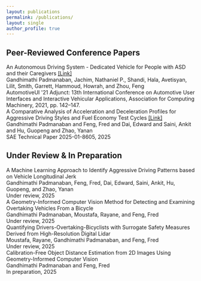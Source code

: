 ```yaml
---
layout: publications
permalink: /publications/
layout: single
author_profile: true
---
```

<div class="publications">
  <h2>Peer-Reviewed Conference Papers</h2>
  <div class="pub-item">
    <div class="pub-title">An Autonomous Driving System - Dedicated Vehicle for People with ASD and their Caregivers
    <span><a href="https://dl.acm.org/doi/10.1145/3473682.3480282" target="_blank">[Link]</a></span></div>
    <div class="pub-authors">
      <span class="highlight-author">Gandhimathi Padmanaban</span>, Jachim, Nathaniel P., Shandi, Hala, Avetisyan, Lilit, Smith, Garrett, Hammoud, Howrah, and Zhou, Feng
    </div>
    <div class="pub-venue">AutomotiveUI '21 Adjunct: 13th International Conference on Automotive User Interfaces and Interactive Vehicular Applications, Association for Computing Machinery, 2021, pp. 142–147.</div>
  </div>
  <div class="pub-item">
    <div class="pub-title">A Comparative Analysis of Acceleration and Deceleration Profiles for Aggressive Driving Styles and Fuel Economy Test Cycles
    <span><a href="https://www.sae.org/publications/technical-papers/content/2025-01-8605/" target="_blank">[Link]</a></span></div>
    <div class="pub-authors">
      <span class="highlight-author">Gandhimathi Padmanaban</span> and Feng, Fred and Dai, Edward and Saini, Ankit and Hu, Guopeng and Zhao, Yanan
    </div>
    <div class="pub-venue">SAE Technical Paper 2025-01-8605, 2025</div>
  </div>

  <h2>Under Review & In Preparation</h2>
  <div class="pub-item">
    <div class="pub-title">A Machine Learning Approach to Identify Aggressive Driving Patterns based on Vehicle Longitudinal Jerk</div>
    <div class="pub-authors">
      <span class="highlight-author">Gandhimathi Padmanaban</span>, Feng, Fred, Dai, Edward, Saini, Ankit, Hu, Guopeng, and Zhao, Yanan
    </div>
    <div class="pub-venue">Under review, 2025</div>
  </div>
  <div class="pub-item">
    <div class="pub-title">A Geometry-Informed Computer Vision Method for Detecting and Examining Overtaking Vehicles From a Bicycle</div>
    <div class="pub-authors">
      <span class="highlight-author">Gandhimathi Padmanaban</span>, Moustafa, Rayane, and Feng, Fred
    </div>
    <div class="pub-venue">Under review, 2025</div>
  </div>
  <div class="pub-item">
    <div class="pub-title">Quantifying Drivers-Overtaking-Bicyclists with Surrogate Safety Measures Derived from High-Resolution Digital Lidar</div>
    <div class="pub-authors">
      Moustafa, Rayane, <span class="highlight-author">Gandhimathi Padmanaban</span>, and Feng, Fred
    </div>
    <div class="pub-venue">Under review, 2025</div>
  </div>
  <div class="pub-item">
    <div class="pub-title">Calibration-Free Object Distance Estimation from 2D Images Using Geometry-Informed Computer Vision</div>
    <div class="pub-authors">
      <span class="highlight-author">Gandhimathi Padmanaban</span> and Feng, Fred
    </div>
    <div class="pub-venue">In preparation, 2025</div>
  </div>
</div>